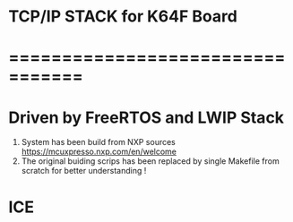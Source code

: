 # TCP/IP STACK for K64F Board
# =================================
# Driven by FreeRTOS and LWIP Stack


1. System has been build from NXP sources https://mcuxpresso.nxp.com/en/welcome
2. The original buiding scrips has been replaced by single Makefile from scratch for better understanding !


# ICE
